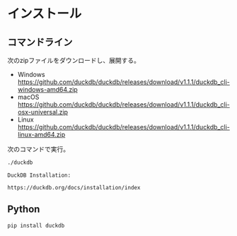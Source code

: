 # インストール

## コマンドライン

次のzipファイルをダウンロードし、展開する。

- Windows
  https://github.com/duckdb/duckdb/releases/download/v1.1.1/duckdb_cli-windows-amd64.zip
- macOS
  https://github.com/duckdb/duckdb/releases/download/v1.1.1/duckdb_cli-osx-universal.zip
- Linux
  https://github.com/duckdb/duckdb/releases/download/v1.1.1/duckdb_cli-linux-amd64.zip


次のコマンドで実行。

```bash
./duckdb
```

```{seealso}
DuckDB Installation:

https://duckdb.org/docs/installation/index
```

## Python

```bash
pip install duckdb
```
